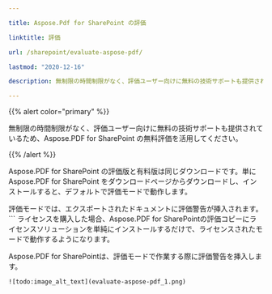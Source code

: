 ```yaml
---

title: Aspose.Pdf for SharePoint の評価

linktitle: 評価

url: /sharepoint/evaluate-aspose-pdf/

lastmod: "2020-12-16"

description: 無制限の時間制限がなく、評価ユーザー向けに無料の技術サポートも提供されているため、PDF SharePoint API の無料評価を活用してください。

---
```


{{% alert color="primary" %}}



無制限の時間制限がなく、評価ユーザー向けに無料の技術サポートも提供されているため、Aspose.PDF for SharePoint の無料評価を活用してください。



{{% /alert %}}



Aspose.PDF for SharePoint の評価版と有料版は同じダウンロードです。単に Aspose.PDF for SharePoint をダウンロードページからダウンロードし、インストールすると、デフォルトで評価モードで動作します。



評価モードでは、エクスポートされたドキュメントに評価警告が挿入されます。 ```
ライセンスを購入した場合、Aspose.PDF for SharePointの評価コピーにライセンスソリューションを単純にインストールするだけで、ライセンスされたモードで動作するようになります。

Aspose.PDF for SharePointは、評価モードで作業する際に評価警告を挿入します。
```
![todo:image_alt_text](evaluate-aspose-pdf_1.png)